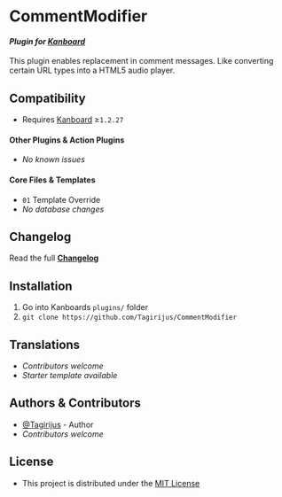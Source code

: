 # CommentModifier

#### _Plugin for [Kanboard](https://github.com/fguillot/kanboard "Kanboard - Kanban Project Management Software")_

This plugin enables replacement in comment messages. Like converting certain URL types into a HTML5 audio player.


Compatibility
-------------

- Requires [Kanboard](https://github.com/fguillot/kanboard "Kanboard - Kanban Project Management Software") ≥`1.2.27`

#### Other Plugins & Action Plugins
- _No known issues_
#### Core Files & Templates
- `01` Template Override
- _No database changes_


Changelog
---------

Read the full [**Changelog**](../master/changelog.md "See changes")
 

Installation
------------

1. Go into Kanboards `plugins/` folder
2. `git clone https://github.com/Tagirijus/CommentModifier`


Translations
------------

- _Contributors welcome_
- _Starter template available_

Authors & Contributors
----------------------

- [@Tagirijus](https://github.com/Tagirijus) - Author
- _Contributors welcome_


License
-------
- This project is distributed under the [MIT License](../master/LICENSE "Read The MIT license")
